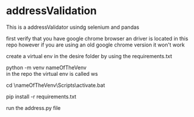# addressValidation
This is a addressValidator usindg selenium and pandas

first verify that you have google chrome browser
an driver is located in this repo however if you are using an old google chrome version it won't work

create a virtual env in the desire folder by using the requirements.txt 

python -m venv nameOfTheVenv  
in the repo the virtual env is called ws

cd \nameOfTheVenv\Scripts\activate.bat

pip install -r requirements.txt

run the address.py file
